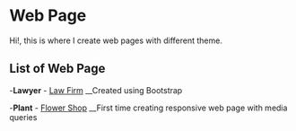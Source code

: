 # Web Page

Hi!, this is where I create web pages with different theme. 

## List of Web Page

-**Lawyer** - [Law Firm](https://astrokwk.github.io/web-page/lawyer/index.html)
__Created using Bootstrap

-**Plant** - [Flower Shop](https://astrokwk.github.io/web-page/plant/index.html)
__First time creating responsive web page with media queries
